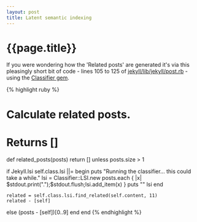 ```yaml
---
layout: post
title: Latent semantic indexing
---
```


# {{page.title}}

If you were wondering how the 'Related posts' are generated it's via this pleasingly short bit of code - lines 105 to 125 of [jekyll/lib/jekyll/post.rb][1] - using the [Classifier gem][2].

[1]: http://github.com/mojombo/jekyll/blob/4b2fa43642056b30c514ed2c8d9a1974c64b549a/lib/jekyll/post.rb
[2]: http://www.rubyinside.com/classifier-gem-bayesian-and-lsi-classification-for-ruby-507.html

{% highlight ruby %}
# Calculate related posts.
#
# Returns [<Post>]
def related_posts(posts)
  return [] unless posts.size > 1
  
  if Jekyll.lsi
    self.class.lsi ||= begin
      puts "Running the classifier... this could take a while."
      lsi = Classifier::LSI.new
      posts.each { |x| $stdout.print(".");$stdout.flush;lsi.add_item(x) }
      puts ""
      lsi
    end

    related = self.class.lsi.find_related(self.content, 11)
    related - [self]
  else
    (posts - [self])[0..9]
  end
end
{% endhighlight %}